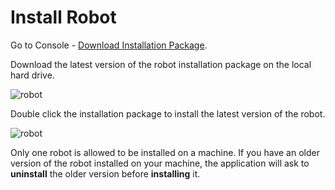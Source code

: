 # Install Robot

Go to Console - [Download Installation Package](https://academy.encoo.com/zh-cn/wiki/Console/homepage.md?uuid=6f73f9e6-c8a1-4bf7-82fb-62c01725697e).

Download the latest version of the robot installation package on the local hard drive.

![robot](https://docimages.blob.core.chinacloudapi.cn/images/Robot/installrobot.png)

Double click the installation package to install the latest version of the robot.

![robot](https://docimages.blob.core.chinacloudapi.cn/images/Robot/InstallRobot-1.gif)

Only one robot is allowed to be installed on a machine. If you have an older version of the robot installed on your machine, the application will ask to **uninstall** the older version before **installing** it.